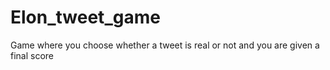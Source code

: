 # Elon_tweet_game
Game where you choose whether a tweet is real or not and you are given a final score
